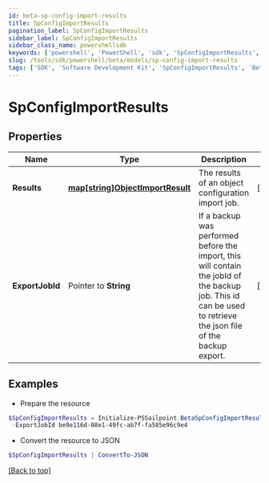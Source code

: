 ```yaml
---
id: beta-sp-config-import-results
title: SpConfigImportResults
pagination_label: SpConfigImportResults
sidebar_label: SpConfigImportResults
sidebar_class_name: powershellsdk
keywords: ['powershell', 'PowerShell', 'sdk', 'SpConfigImportResults', 'BetaSpConfigImportResults'] 
slug: /tools/sdk/powershell/beta/models/sp-config-import-results
tags: ['SDK', 'Software Development Kit', 'SpConfigImportResults', 'BetaSpConfigImportResults']
---
```



# SpConfigImportResults

## Properties

Name | Type | Description | Notes
------------ | ------------- | ------------- | -------------
**Results** |  [**map[string]ObjectImportResult**](object-import-result) | The results of an object configuration import job. | [required]
**ExportJobId** |  Pointer to **String** | If a backup was performed before the import, this will contain the jobId of the backup job. This id can be used to retrieve the json file of the backup export. | [optional] 

## Examples

- Prepare the resource
```powershell
$SpConfigImportResults = Initialize-PSSailpoint.BetaSpConfigImportResults  -Results {results&#x3D;{TRIGGER_SUBSCRIPTION&#x3D;{infos&#x3D;[{key&#x3D;IMPORT_PREVIEW, text&#x3D;Object to be imported: [c953134c-2224-42f2-a84e-fa5cbb395904, Test 2], detail&#x3D;null}, {key&#x3D;IMPORT_PREVIEW, text&#x3D;Object to be imported: [be9e116d-08e1-49fc-ab7f-fa585e96c9e4, Test 1], detail&#x3D;null}], warnings&#x3D;[], errors&#x3D;[], importedObjects&#x3D;[]}}} `
 -ExportJobId be9e116d-08e1-49fc-ab7f-fa585e96c9e4
```

- Convert the resource to JSON
```powershell
$SpConfigImportResults | ConvertTo-JSON
```


[[Back to top]](#) 

